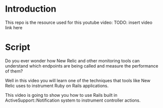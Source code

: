 # Introduction

This repo is the resource used for this youtube video: TODO: insert video link here

# Script

Do you ever wonder how New Relic and other monitoring tools can understand which endpoints are being called and measure the performance of them?

Well in this video you will learn one of the techniques that tools like New Relic uses to instrument Ruby on Rails applications.

This video is going to show you how to use Rails built in ActiveSupport::Notification system to instrument controller actions.


